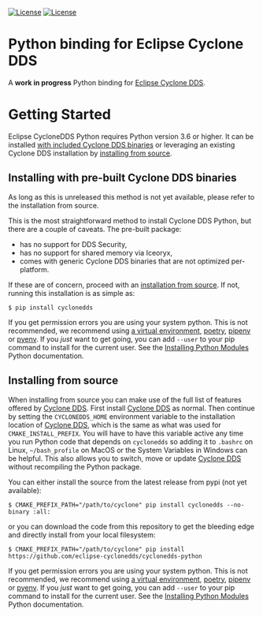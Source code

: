 [![License](https://img.shields.io/badge/License-EPL%202.0-blue)](https://choosealicense.com/licenses/epl-2.0/)
[![License](https://img.shields.io/badge/License-EDL%201.0-blue)](https://choosealicense.com/licenses/edl-1.0/)

# Python binding for Eclipse Cyclone DDS

A **work in progress** Python binding for [Eclipse Cyclone DDS][1].

# Getting Started

Eclipse CycloneDDS Python requires Python version 3.6 or higher. It can be installed [with included Cyclone DDS binaries](#installing-with-pre-built-binaries) or leveraging an existing Cyclone DDS installation by [installing from source](#installing-from-source).

## Installing with pre-built Cyclone DDS binaries

As long as this is unreleased this method is not yet available, please refer to the installation from source.

This is the most straightforward method to install Cyclone DDS Python, but there are a couple of caveats. The pre-built package:
 * has no support for DDS Security,
 * has no support for shared memory via Iceoryx,
 * comes with generic Cyclone DDS binaries that are not optimized per-platform.

If these are of concern, proceed with an [installation from source](#installing-from-source). If not, running this installation is as simple as:

    $ pip install cyclonedds


If you get permission errors you are using your system python. This is not recommended, we recommend using [a virtual environment][2], [poetry][3], [pipenv][4] or [pyenv][5]. If you _just_ want to get going, you can add `--user` to your pip command to install for the current user. See the [Installing Python Modules][6] Python documentation.

## Installing from source

When installing from source you can make use of the full list of features offered by [Cyclone DDS][1]. First install [Cyclone DDS][1] as normal. Then continue by setting the `CYCLONEDDS_HOME` environment variable to the installation location of [Cyclone DDS][1], which is the same as what was used for `CMAKE_INSTALL_PREFIX`. You will have to have this variable active any time you run Python code that depends on `cyclonedds` so adding it to `.bashrc` on Linux, `~/bash_profile` on MacOS or the System Variables in Windows can be helpful. This also allows you to switch, move or update [Cyclone DDS][1] without recompiling the Python package.

You can either install the source from the latest release from pypi (not yet available):

    $ CMAKE_PREFIX_PATH="/path/to/cyclone" pip install cyclonedds --no-binary :all:

or you can download the code from this repository to get the bleeding edge and directly install from your local filesystem:

    $ CMAKE_PREFIX_PATH="/path/to/cyclone" pip install https://github.com/eclipse-cyclonedds/cyclonedds-python

If you get permission errors you are using your system python. This is not recommended, we recommend using [a virtual environment][2], [poetry][3], [pipenv][4] or [pyenv][5]. If you _just_ want to get going, you can add `--user` to your pip command to install for the current user. See the [Installing Python Modules][6] Python documentation.

[1]: https://github.com/eclipse-cyclonedds/cyclonedds/
[2]: https://docs.python.org/3/tutorial/venv.html
[3]: https://python-poetry.org/
[4]: https://pipenv.pypa.io/en/latest/
[5]: https://github.com/pyenv/pyenv
[6]: https://docs.python.org/3/installing/index.html
